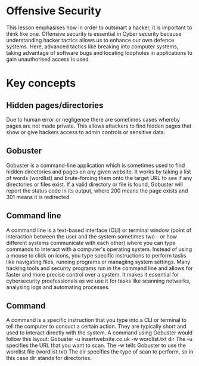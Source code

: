 # Offensive Security 
This lesson emphasises how in order to outsmart a hacker, it is important to think like one.
Offensive security is essential in Cyber security because understanding hacker tactics allows us to enhance our own defence systems. Here, advanced tactics like breaking into computer systems, taking advantage of software bugs and locating loopholes in applications to gain unauthorised access is used. 

# Key concepts 
## Hidden pages/directories 
Due to human error or negligence there are sometimes cases whereby pages are not made private. This allows attackers to find hidden pages that show or give hackers access to admin controls or sensitive data. 

## Gobuster 
Gobuster is a command-line application which is sometimes used to find hidden directories and pages on any given website. It works by taking a list of words (wordlist) and brute-forcing them onto the target URL to see if any directories or files exist. If a valid directory or file is found, Gobuster will report the status code in its output, where 200 means the page exists and 301 means it is redirected.

## Command line 
A command line is a text-based interface (CLI) or terminal window (point of interaction between the user and the system sometimes two - or how different systems communicate with each other) where you can type commands to interact with a computer's operating system. Instead of using a mouse to click on icons, you type specific instructions to perform tasks like navigating files, running programs or managiing system settings. Many hacking tools and security programs run in the command line and allows for faster and more precise control over a system. It makes it essential for cybersecurity proefessionals as we use it for tasks like scanning networks, analysing logs and automating processes. 

## Command
A command is a specific instruction that you type into a CLI or terminal to tell the computer to consuct a certain action. They are typically short and used to interact directly with the system. A command using Gobuster would follow this layout:
Gobuster -u insertwebsite.co.uk -w wordlist.txt dir 
The -u specifies the URL that you want to scan. 
The -w tells Gobuster to use the wordlist file (wordlist.txt)
The dir specifies the type of scan to perform, so in this case dir stands for directories.

